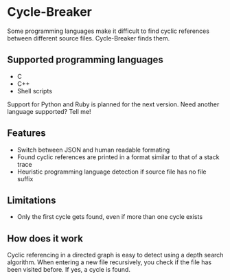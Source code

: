 # Cycle-Breaker

Some programming languages make it difficult to find cyclic references between different source files. Cycle-Breaker finds them.

## Supported programming languages

* C
* C++
* Shell scripts

Support for Python and Ruby is planned for the next version. Need another language supported? Tell me!

## Features

* Switch between JSON and human readable formating
* Found cyclic references are printed in a format similar to that of a stack trace
* Heuristic programming language detection if source file has no file suffix

## Limitations

* Only the first cycle gets found, even if more than one cycle exists

## How does it work

Cyclic referencing in a directed graph is easy to detect using a depth search algorithm. When entering a new file recursively, you check if the file has been visited before. If yes, a cycle is found.

